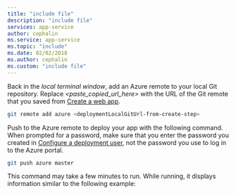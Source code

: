 ```yaml
---
title: "include file"
description: "include file"
services: app-service
author: cephalin
ms.service: app-service
ms.topic: "include"
ms.date: 02/02/2018
ms.author: cephalin
ms.custom: "include file"
---
```


Back in the _local terminal window_, add an Azure remote to your local Git repository. Replace _&lt;paste\_copied\_url\_here>_ with the URL of the Git remote that you saved from [Create a web app](#create).

```bash
git remote add azure <deploymentLocalGitUrl-from-create-step>
```

Push to the Azure remote to deploy your app with the following command. When prompted for a password, make sure that you enter the password you created in [Configure a deployment user](#configure-a-deployment-user), not the password you use to log in to the Azure portal.

```bash
git push azure master
```

This command may take a few minutes to run. While running, it displays information similar to the following example:
